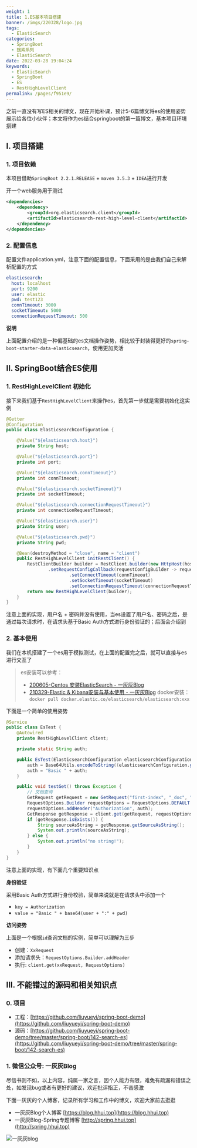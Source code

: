 ```yaml
---
weight: 1
title: 1.ES基本项目搭建
banner: /imgs/220328/logo.jpg
tags: 
  - ElasticSearch
categories: 
  - SpringBoot
  - 搜索系列
  - ElasticSearch
date: 2022-03-28 19:04:24
keywords: 
  - ElasticSearch
  - SpringBoot
  - ES
  - RestHighLevelClient
permalink: /pages/f951e9/
---
```



之前一直没有写ES相关的博文，现在开始补课，预计5-6篇博文将es的使用姿势展示给各位小伙伴；本文将作为es结合springboot的第一篇博文，基本项目环境搭建

<!-- more -->

## I. 项目搭建

### 1. 项目依赖

本项目借助`SpringBoot 2.2.1.RELEASE` + `maven 3.5.3` + `IDEA`进行开发

开一个web服务用于测试

```xml
<dependencies>
    <dependency>
        <groupId>org.elasticsearch.client</groupId>
        <artifactId>elasticsearch-rest-high-level-client</artifactId>
    </dependency>
</dependencies>
```

### 2. 配置信息

配置文件application.yml，注意下面的配置信息，下面采用的是由我们自己来解析配置的方式

```yaml
elasticsearch:
  host: localhost
  port: 9200
  user: elastic
  pwd: test123
  connTimeout: 3000
  socketTimeout: 5000
  connectionRequestTimeout: 500
```

**说明**

上面配置介绍的是一种偏基础的es文档操作姿势，相比较于封装得更好的`spring-boot-starter-data-elasticsearch`，使用更加灵活

## II. SpringBoot结合ES使用

### 1. RestHighLevelClient 初始化

接下来我们基于`RestHighLevelClient`来操作es，首先第一步就是需要初始化这实例

```java
@Getter
@Configuration
public class ElasticsearchConfiguration {

    @Value("${elasticsearch.host}")
    private String host;

    @Value("${elasticsearch.port}")
    private int port;

    @Value("${elasticsearch.connTimeout}")
    private int connTimeout;

    @Value("${elasticsearch.socketTimeout}")
    private int socketTimeout;

    @Value("${elasticsearch.connectionRequestTimeout}")
    private int connectionRequestTimeout;

    @Value("${elasticsearch.user}")
    private String user;

    @Value("${elasticsearch.pwd}")
    private String pwd;

    @Bean(destroyMethod = "close", name = "client")
    public RestHighLevelClient initRestClient() {
        RestClientBuilder builder = RestClient.builder(new HttpHost(host, port))
                .setRequestConfigCallback(requestConfigBuilder -> requestConfigBuilder
                        .setConnectTimeout(connTimeout)
                        .setSocketTimeout(socketTimeout)
                        .setConnectionRequestTimeout(connectionRequestTimeout));
        return new RestHighLevelClient(builder);
    }
}
```

注意上面的实现，用户名 + 密码并没有使用，当es设置了用户名、密码之后，是通过每次请求时，在请求头基于Basic Auth方式进行身份验证的；后面会介绍到

### 2. 基本使用

我们在本机搭建了一个es用于模拟测试，在上面的配置完之后，就可以直接与es进行交互了

> es安装可以参考：
> * [200605-Centos 安装ElasticSearch - 一灰灰Blog](https://blog.hhui.top/hexblog/2020/06/05/200605-Centos-%E5%AE%89%E8%A3%85ElasticSearch/)
> * [210329-Elastic & Kibana安装与基本使用 - 一灰灰Blog](https://blog.hhui.top/hexblog/2021/03/29/210329-Elastic-Kibana%E5%AE%89%E8%A3%85%E4%B8%8E%E5%9F%BA%E6%9C%AC%E4%BD%BF%E7%94%A8/)
> docker安装： `docker pull docker.elastic.co/elasticsearch/elasticsearch:xxx`


下面是一个简单的使用姿势

```java
@Service
public class EsTest {
    @Autowired
    private RestHighLevelClient client;

    private static String auth;

    public EsTest(ElasticsearchConfiguration elasticsearchConfiguration) {
        auth = Base64Utils.encodeToString((elasticsearchConfiguration.getUser() + ":" + elasticsearchConfiguration.getPwd()).getBytes());
        auth = "Basic " + auth;
    }

    public void testGet() throws Exception {
        // 文档查询
        GetRequest getRequest = new GetRequest("first-index", "_doc", "gvarh3gBF9fSFsHNuO49");
        RequestOptions.Builder requestOptions = RequestOptions.DEFAULT.toBuilder();
        requestOptions.addHeader("Authorization", auth);
        GetResponse getResponse = client.get(getRequest, requestOptions.build());
        if (getResponse.isExists()) {
            String sourceAsString = getResponse.getSourceAsString();
            System.out.println(sourceAsString);
        } else {
            System.out.println("no string!");
        }
    }
}
```

注意上面的实现，有下面几个重要知识点

**身份验证**

采用Basic Auth方式进行身份校验，简单来说就是在请求头中添加一个

- `key = Authorization`
- `value = "Basic " + base64(user + ":" + pwd)`

**访问姿势**

上面是一个根据`id`查询文档的实例，简单可以理解为三步

- 创建：`XxRequest`
- 添加请求头：`RequestOptions.Builder.addHeader`
- 执行: `client.get(xxRequest, RequestOptions)`


## III. 不能错过的源码和相关知识点

### 0. 项目

- 工程：[https://github.com/liuyueyi/spring-boot-demo](https://github.com/liuyueyi/spring-boot-demo)
- 源码：[https://github.com/liuyueyi/spring-boot-demo/tree/master/spring-boot/142-search-es](https://github.com/liuyueyi/spring-boot-demo/tree/master/spring-boot/142-search-es)

### 1. 微信公众号: 一灰灰Blog

尽信书则不如，以上内容，纯属一家之言，因个人能力有限，难免有疏漏和错误之处，如发现bug或者有更好的建议，欢迎批评指正，不吝感激

下面一灰灰的个人博客，记录所有学习和工作中的博文，欢迎大家前去逛逛

- 一灰灰Blog个人博客 [https://blog.hhui.top](https://blog.hhui.top)
- 一灰灰Blog-Spring专题博客 [http://spring.hhui.top](http://spring.hhui.top)


![一灰灰blog](https://spring.hhui.top/spring-blog/imgs/info/info.png)

